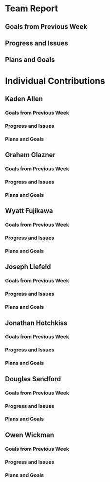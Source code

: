 # Team Report

## Goals from Previous Week

## Progress and Issues

## Plans and Goals

# Individual Contributions

## Kaden Allen

### Goals from Previous Week


### Progress and Issues

### Plans and Goals


## Graham Glazner
### Goals from Previous Week


### Progress and Issues


### Plans and Goals

## Wyatt Fujikawa   
### Goals from Previous Week

### Progress and Issues


### Plans and Goals


## Joseph Liefeld

### Goals from Previous Week


### Progress and Issues


### Plans and Goals


## Jonathan Hotchkiss

### Goals from Previous Week


### Progress and Issues


### Plans and Goals

## Douglas Sandford
### Goals from Previous Week


### Progress and Issues


### Plans and Goals



## Owen Wickman
### Goals from Previous Week


### Progress and Issues


### Plans and Goals

